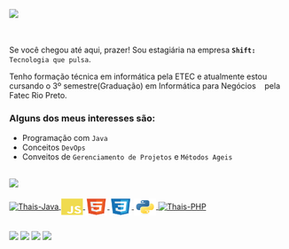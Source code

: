 <div>
   <img height="250em" src="https://user-images.githubusercontent.com/26317069/205188475-9700c5b6-53de-4f2d-9409-c74480890f0f.png"/>
</div>
 
##

<div>
  <p><br>Se você chegou até aqui, prazer! Sou estagiária na empresa <code class="lang-markdown"><strong>Shift:</strong> Tecnologia que pulsa</code>.</p>
  <p>Tenho formação técnica em informática pela ETEC e atualmente estou cursando o 3º semestre(Graduação) em Informática para Negócios &nbsp&nbsp pela Fatec Rio Preto.   </p>
  <h3>Alguns dos meus interesses são:</h3>
  <ul>
    <li>Programação com <code class="lang-markdown">Java</code></li>
    <li>Conceitos <code class="lang-markdown">DevOps</code></li>
    <li>Conveitos de <code class="lang-markdown">Gerenciamento de Projetos</code> e <code class="lang-markdown">Métodos Ageis</code></li>
  </ul>
  <br>
</div>

<div align="left">
  <a href="https://github.com/ThaisPinheiro">
  <img height="180em" src="https://github-readme-stats.vercel.app/api/top-langs/?username=ThaisPinheiro&layout=compact&langs_count=7&theme=dracula"/>
</div>
  
<div style="display: inline_block"><br>
  <img align="center" alt="Thais-Java" height="40" width="40" src="https://cdn.jsdelivr.net/gh/devicons/devicon/icons/java/java-original.svg">
  <img align="center" alt="Thais-Js" height="30" width="40" src="https://raw.githubusercontent.com/devicons/devicon/master/icons/javascript/javascript-plain.svg">
  <img align="center" alt="Thais-HTML" height="30" width="40" src="https://raw.githubusercontent.com/devicons/devicon/master/icons/html5/html5-original.svg">
  <img align="center" alt="Thais-CSS" height="30" width="40" src="https://raw.githubusercontent.com/devicons/devicon/master/icons/css3/css3-original.svg">
  <img align="center" alt="Thais-Python" height="30" width="40" src="https://raw.githubusercontent.com/devicons/devicon/master/icons/python/python-original.svg">
  <img align="center" alt="Thais-PHP" height="40" width="40" src="https://cdn.jsdelivr.net/gh/devicons/devicon/icons/php/php-original.svg">
</div>
  
  ##
  
<div>
  <a href="https://www.instagram.com/tha.i.sinha/" target="_blank"><img src="https://img.shields.io/badge/-Instagram-%23E4405F?style=for-the-badge&logo=instagram&logoColor=white" target="_blank"></a>
 	<a href="https://www.twitch.tv/senhoritaprice" target="_blank"><img src="https://img.shields.io/badge/Twitch-9146FF?style=for-the-badge&logo=twitch&logoColor=white" target="_blank"></a>
  <a href = "mailto:thaispinheiro364@gmail.com"><img src="https://img.shields.io/badge/-Gmail-%23333?style=for-the-badge&logo=gmail&logoColor=white" target="_blank"></a>
  <a href="https://www.linkedin.com/in/thais-pinheiro-/" target="_blank"><img src="https://img.shields.io/badge/-LinkedIn-%230077B5?style=for-the-badge&logo=linkedin&logoColor=white" target="_blank"></a> 
</div>

